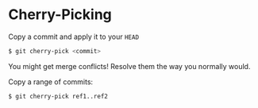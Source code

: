 # Cherry-Picking

Copy a commit and apply it to your `HEAD`

```bash
$ git cherry-pick <commit>
```

You might get merge conflicts! Resolve them the way you normally would.

Copy a range of commits:

```bash
$ git cherry-pick ref1..ref2
```